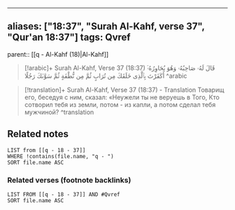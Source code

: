 
---
aliases: ["18:37", "Surah Al-Kahf, verse 37", "Qur'an 18:37"]
tags: Qvref
---

parent:: [[q - Al-Kahf (18)|Al-Kahf]]

> [!arabic]+ Surah Al-Kahf, Verse 37 (18:37)
> <span class="quran-arabic">قَالَ لَهُۥ صَاحِبُهُۥ وَهُوَ يُحَاوِرُهُۥٓ أَكَفَرْتَ بِٱلَّذِى خَلَقَكَ مِن تُرَابٍ ثُمَّ مِن نُّطْفَةٍ ثُمَّ سَوَّىٰكَ رَجُلًا</span>
^arabic

> [!translation]+ Surah Al-Kahf, Verse 37 (18:37) - Translation
> Товарищ его, беседуя с ним, сказал: «Неужели ты не веруешь в Того, Кто сотворил тебя из земли, потом - из капли, а потом сделал тебя мужчиной?
^translation



## Related notes
```dataview
LIST from [[q - 18 - 37]]
WHERE !contains(file.name, "q - ")
SORT file.name ASC
```

### Related verses (footnote backlinks)
```dataview
LIST FROM [[q - 18 - 37]] AND #Qvref
SORT file.name ASC
```

